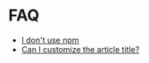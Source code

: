 # FAQ

- [I don't use npm](./faq/i_dont_use_npm.md)
- [Can I customize the article title?](./faq/can_i_customize_article_title.md)
